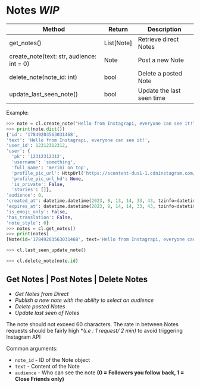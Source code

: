 # Notes *WIP*

| Method                      | Return            | Description                     |
| --------------------------- | ----------------- | ------------------------------- |
| get_notes()                 | List[Note]        | Retrieve direct Notes           |
| create_note(text: str, audience: int = 0) | Note | Post a new Note                 |
| delete_note(note_id: int)   | bool              | Delete a posted Note            |
| update_last_seen_note()     | bool              | Update the last seen time |

Example:

``` python
>>> note = cl.create_note("Hello from Instagrapi, everyone can see it!", 0)
>>> print(note.dict())
{'id': '17849203563031468', 
'text': 'Hello from Instagrapi, everyone can see it!', 
'user_id': 12312312312, 
'user': {
  'pk': '12312312312', 
  'username': 'something', 
  'full_name': 'merimi on top', 
  'profile_pic_url': HttpUrl('https://scontent-dus1-1.cdninstagram.com/v/t51.2885-19/364347953_6289474204435297_7603222331512295081_n.jpg?stp=dst-jpg_s150x150&_nc_ht=scontent-dus1-1.cdninstagram.com&_nc_cat=101&_nc_ohc=DVaE0MQwn0YAX8-S8dm&edm=AE-H4JwBAAAA&ccb=7-5&oh=00_AfAnH4mHGMl7B5tqzU7b9PMz9qSC4QE_-EX067lwPHnN1w&oe=64DDA1CB&_nc_sid=cff473', ), 
  'profile_pic_url_hd': None, 
  'is_private': False, 
  'stories': []}, 
'audience': 0, 
'created_at': datetime.datetime(2023, 8, 13, 14, 33, 43, tzinfo=datetime.timezone.utc),
'expires_at': datetime.datetime(2023, 8, 14, 14, 33, 43, tzinfo=datetime.timezone.utc), 
'is_emoji_only': False, 
'has_translation': False, 
'note_style': 0}
>>> notes = cl.get_notes()
>>> print(notes)
[Note(id='17849203563031468', text='Hello from Instagrapi, everyone can see it!', ..., has_translation=False, note_style=0), Note(id='17902958207826742', text='Am so happy 💃💃💃💃🙈🤭', ..., has_translation=False, note_style=0)]

>>> cl.last_seen_update_note()

>>> cl.delete_note(note.id)
```

## Get Notes  |  Post Notes  |  Delete Notes
- *Get Notes from Direct*
- *Publish a new note with the ability to select an audience*
- *Delete posted Notes*
- *Update last seen of Notes*

The note should not exceed 60 characters. The rate in between Notes requests should be fairly high *(*i.e : 1 request/ 2 min)* to avoid triggering Instagram API

Common arguments:

* `note_id` - ID of the Note object
* `text` - Content of the Note 
* `audience` - Who can see the note **(0 = Followers you follow back, 1 = Close Friends only)**
